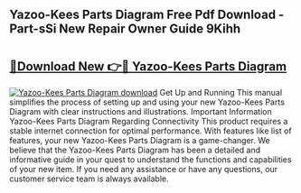 ## Yazoo-Kees Parts Diagram Free Pdf Download - Part-sSi New Repair Owner Guide 9Kihh

# <h2><a href="http://dfj53yz.blite.top/?on=Yazoo-Kees+Parts+Diagram">🔗Download New 👉🔴 Yazoo-Kees Parts Diagram</a></h2>

[![Yazoo-Kees Parts Diagram download](https://i.imgur.com/lujVjoI.png)](http://dfj53yz.blite.top/?on=Yazoo-Kees+Parts+Diagram)
Get Up and Running This manual simplifies the process of setting up and using your new Yazoo-Kees Parts Diagram with clear instructions and illustrations. Important Information Yazoo-Kees Parts Diagram Regarding Connectivity This product requires a stable internet connection for optimal performance. With features like list of features, your new Yazoo-Kees Parts Diagram is a game-changer. We believe that the Yazoo-Kees Parts Diagram has been a detailed and informative guide in your quest to understand the functions and capabilities of your new item. If you need any assistance or have any questions, our customer service team is always available.

